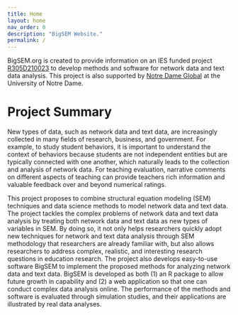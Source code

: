 ```yaml
---
title: Home
layout: home
nav_order: 0
description: "BigSEM Website."
permalink: /
---
```


BigSEM.org is created to provide information on an IES funded project [R305D210023](https://ies.ed.gov/funding/grantsearch/details.asp?ID=4540) to develop methods and software for network data and text data analysis. This project is also supported by [Notre Dame Global](https://global.nd.edu/) at the University of Notre Dame.

# Project Summary

New types of data, such as network data and text data, are increasingly collected in many fields of research, business, and government. For example, to study student behaviors, it is important to understand the context of behaviors because students are not independent entities but are typically connected with one another, which naturally leads to the collection and analysis of network data. For teaching evaluation, narrative comments on different aspects of teaching can provide teachers rich information and valuable feedback over and beyond numerical ratings.

This project proposes to combine structural equation modeling (SEM) techniques and data science methods to model network data and text data. The project tackles the complex problems of network data and text data analysis by treating both network data and text data as new types of variables in SEM. By doing so, it not only helps researchers quickly adopt new techniques for network and text data analysis through SEM methodology that researchers are already familiar with, but also allows researchers to address complex, realistic, and interesting research questions in education research. The project also develops easy-to-use software BigSEM to implement the proposed methods for analyzing network data and text data. BigSEM is developed as both (1) an R package to allow future growth in capability and (2) a web application so that one can conduct complex data analysis online. The performance of the methods and software is evaluated through simulation studies, and their applications are illustrated by real data analyses.
